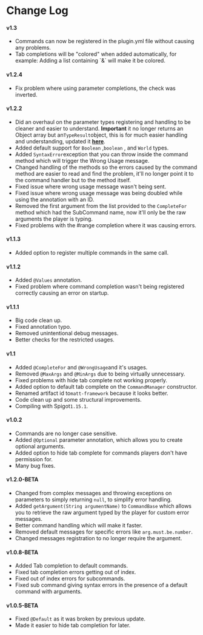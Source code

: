 # Change Log

#### **v1.3**

* Commands can now be registered in the plugin.yml file without causing any problems.
* Tab completions will be "colored" when added automatically, for example: Adding a list containing \`&\` will make it be colored.

#### **v1.2.4**

* Fix problem where using parameter completions, the check was inverted.

#### **v1.2.2**

* Did an overhaul on the parameter types registering and handling to be cleaner and easier to understand. **Important** it no longer returns an Object array but an`TypeResult`object, this is for much easier handling and understanding, updated it [**here**](https://mf.mattstudios.me/parameter-types#registering-parameter).
* Added default support for `Boolean` ,`boolean` , and `World` types.
* Added `SyntaxError`exception that you can throw inside the command method which will trigger the Wrong Usage message.
* Changed handling of the methods so the errors caused by the command method are easier to read and find the problem, it'll no longer point it to the command handler but to the method itself.
* Fixed issue where wrong usage message wasn't being sent.
* Fixed issue where wrong usage message was being doubled while using the annotation with an ID.
* Removed the first argument from the list provided to the `CompleteFor` method which had the SubCommand name, now it'll only be the raw arguments the player is typing.
* Fixed problems with the \#range completion where it was causing errors.

#### **v1.1.3**

* Added option to register multiple commands in the same call.

#### **v1.1.2**

* Added `@Values` annotation.
* Fixed problem where command completion wasn't being registered correctly causing an error on startup.

#### **v1.1.1**

* Big code clean up.
* Fixed annotation typo.
* Removed unintentional debug messages.
* Better checks for the restricted usages.

#### **v1.1**

* Added `@CompleteFor` and `@WrongUsage`and it's usages.
* Removed `@MaxArgs` and `@MinArgs` due to being virtually unnecessary.
* Fixed problems with hide tab complete not working properly.
* Added option to default tab complete on the `CommandManager` constructor.
* Renamed artifact id to`matt-framework` because it looks better.
* Code clean up and some structural improvements.
* Compiling with Spigot`1.15.1`.

#### **v1.0.2**

* Commands are no longer case sensitive.
* Added `@Optional` parameter annotation, which allows you to create optional arguments.
* Added option to hide tab complete for commands players don't have permission for.
* Many bug fixes.

#### **v1.2.0-BETA**

* Changed from complex messages and throwing exceptions on parameters to simply returning `null`, to simplify error handling.
* Added `getArgument(String argumentName)` to `CommandBase` which allows you to retrieve the raw argument typed by the player for custom error messages.
* Better command handling which will make it faster.
* Removed default messages for specific errors like `arg.must.be.number`.
* Changed messages registration to no longer require the argument.

#### **v1.0.8-BETA**

* Added Tab completion to default commands.
* Fixed tab completion errors getting out of index.
* Fixed out of index errors for subcommands.
* Fixed sub command giving syntax errors in the presence of a default command with arguments.

#### **v1.0.5-BETA**

* Fixed `@Default` as it was broken by previous update.
* Made it easier to hide tab completion for later.

